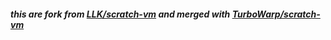 ##### this are fork from [LLK/scratch-vm](https://github.com/LLK/scratch-vm/) and merged with [TurboWarp/scratch-vm ](https://github.com/TurboWarp/scratch-vm)




